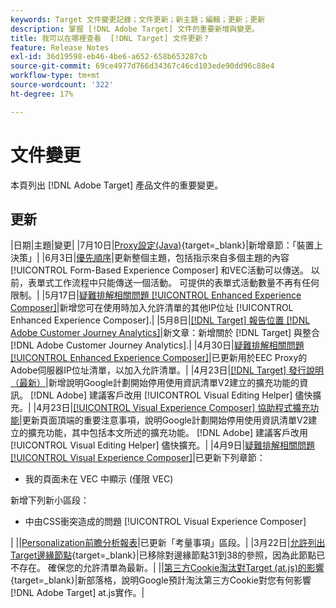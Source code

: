 ```yaml
---
keywords: Target 文件變更記錄；文件更新；新主題；編輯；更新；更新
description: 掌握 [!DNL Adobe Target] 文件的重要新增與變更。
title: 我可以在哪裡查看  [!DNL Target] 文件更新？
feature: Release Notes
exl-id: 36d19598-eb46-4be6-a652-658b653287cb
source-git-commit: 69ce4977d766d34367c46cd103ede90dd96c88e4
workflow-type: tm+mt
source-wordcount: '322'
ht-degree: 17%

---
```


# 文件變更

本頁列出 [!DNL Adobe Target] 產品文件的重要變更。

## 更新

|日期|主題|變更| |7月10日|[Proxy設定(Java)](https://experienceleague.adobe.com/en/docs/target-dev/developer/server-side/java/proxy-configuration){target=_blank}|新增章節：「裝置上決策」| |6月3日|[優先順序](/help/main/c-activities/priority.md)|更新整個主題，包括指示來自多個主題的內容 [!UICONTROL Form-Based Experience Composer] 和VEC活動可以傳送。 以前，表單式工作流程中只能傳送一個活動。 可提供的表單式活動數量不再有任何限制。| |5月17日|[疑難排解相關問題 [!UICONTROL Enhanced Experience Composer]](/help/main/c-experiences/c-visual-experience-composer/r-troubleshoot-composer/troubleshooting-issues-related-to-the-enhanced-experience-composer-eec.md)|新增您可在使用時加入允許清單的其他IP位址 [!UICONTROL Enhanced Experience Composer].| |5月8日|[[!DNL Target] 報告位置 [!DNL Adobe Customer Journey Analytics]](/help/main/c-integrating-target-with-mac/cja/target-reporting-in-cja.md)|新文章：新增關於 [!DNL Target] 與整合 [!DNL Adobe Customer Journey Analytics].| |4月30日|[疑難排解相關問題 [!UICONTROL Enhanced Experience Composer]](/help/main/c-experiences/c-visual-experience-composer/r-troubleshoot-composer/troubleshooting-issues-related-to-the-enhanced-experience-composer-eec.md)|已更新用於EEC Proxy的Adobe伺服器IP位址清單，以加入允許清單。| |4月23日|[[!DNL Target] 發行說明（最新）](/help/main/r-release-notes/release-notes.md)|新增說明Google計劃開始停用使用資訊清單V2建立的擴充功能的資訊。 [!DNL Adobe] 建議客戶改用 [!UICONTROL Visual Editing Helper] 儘快擴充。| |4月23日|[[!UICONTROL Visual Experience Composer] 協助程式擴充功能](/help/main/c-experiences/c-visual-experience-composer/r-troubleshoot-composer/vec-helper-browser-extension.md)|更新頁面頂端的重要注意事項，說明Google計劃開始停用使用資訊清單V2建立的擴充功能，其中包括本文所述的擴充功能。 [!DNL Adobe] 建議客戶改用 [!UICONTROL Visual Editing Helper] 儘快擴充。| |4月9日|[疑難排解相關問題 [!UICONTROL Visual Experience Composer]](/help/main/c-experiences/c-visual-experience-composer/r-troubleshoot-composer/troubleshooting-issues-related-to-the-visual-experience-composer-vec.md)|已更新下列章節：<ul><li>我的頁面未在 VEC 中顯示 (僅限 VEC)</li></ul>新增下列新小區段：<ul><li>中由CSS衝突造成的問題 [!UICONTROL Visual Experience Composer]</li></ul>| ||[Personalization前瞻分析報表](/help/main/c-reports/c-personalization-insights-reports/personalization-insights-reports.md)|已更新「考量事項」區段。| |3月22日|[允許列出Target邊緣節點](https://experienceleague.adobe.com/en/docs/target-dev/developer/implementation/privacy/allowlist-edges){target=_blank}|已移除對邊緣節點31到38的參照，因為此節點已不存在。 確保您的允許清單為最新。| ||[第三方Cookie淘汰對Target (at.js)的影響](https://experienceleague.adobe.com/docs/target-dev/assets/third_party_cookie_deprecation){target=_blank}|新部落格，說明Google預計淘汰第三方Cookie對您有何影響 [!DNL Adobe Target] at.js實作。|